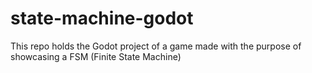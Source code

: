 # state-machine-godot
This repo holds the Godot project of a game made with the purpose of showcasing a FSM (Finite State Machine)
